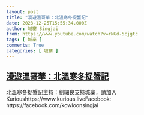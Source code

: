 ```yaml
---
layout: post
title: "漫遊溫哥華：北溫寒冬捉蟹記"
date: 2023-12-25T15:55:34.000Z
author: 城寨 Singjai
from: https://www.youtube.com/watch?v=rNGd-5cjgtc
tags: [ 城寨 ]
comments: True
categories: [ 城寨 ]
---
```

<!--1703519734000-->
[漫遊溫哥華：北溫寒冬捉蟹記](https://www.youtube.com/watch?v=rNGd-5cjgtc)
------

<div>
北溫寒冬捉蟹記主持：劉細良支持城寨，請加入Kurioushttps://www.kurious.liveFacebook: https://facebook.com/kowloonsingjai
</div>
